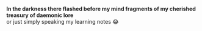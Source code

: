 **In the darkness there flashed before my mind fragments of my cherished treasury of daemonic lore**  
or just simply speaking my learning notes :joy:
